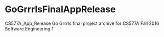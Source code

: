# GoGrrrlsFinalAppRelease
CS577A_App_Release
Go Grrrls final project archive for CS577A Fall 2016 Software Engineering 1
